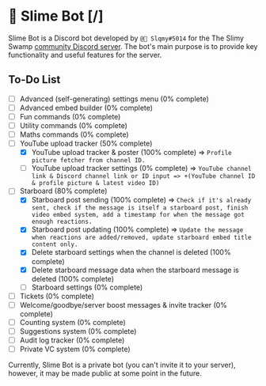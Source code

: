 # 🌳 Slime Bot [/]

Slime Bot is a Discord bot developed by `@🍉 Slqmy#5014` for the The Slimy Swamp [community Discord server](https://www.discord.gg/SjAGgJaCYc).
The bot's main purpose is to provide key functionality and useful features for the server.

## To-Do List

- [ ] Advanced (self-generating) settings menu (0% complete)
- [ ] Advanced embed builder (0% complete)
- [ ] Fun commands (0% complete)
- [ ] Utility commands (0% complete)
- [ ] Maths commands (0% complete)
- [ ] YouTube upload tracker (50% complete)
  - [x] YouTube upload tracker & poster (100% complete) => `Profile picture fetcher from channel ID.`
  - [ ] YouTube upload tracker settings (0% complete) => `YouTube channel link & Discord channel link or ID input => +(YouTube channel ID & profile picture & latest video ID)`
- [ ] Starboard (80% complete)
  - [x] Starboard post sending (100% complete) => `Check if it's already sent, check if the message is itself a starboard post, finish video embed system, add a timestamp for when the message got enough reactions.`
  - [x] Starboard post updating (100% complete) => `Update the message when reactions are added/removed, update starboard embed title content only.`
  - [x] Delete starboard settings when the channel is deleted (100% complete)
  - [x] Delete starboard message data when the starboard message is deleted (100% complete)
  - [ ] Starboard settings (0% complete)
- [ ] Tickets (0% complete)
- [ ] Welcome/goodbye/server boost messages & invite tracker (0% complete)
- [ ] Counting system (0% complete)
- [ ] Suggestions system (0% complete)
- [ ] Audit log tracker (0% complete)
- [ ] Private VC system (0% complete)

Currently, Slime Bot is a private bot (you can't invite it to your server), however, it may be made public at some point in the future.
